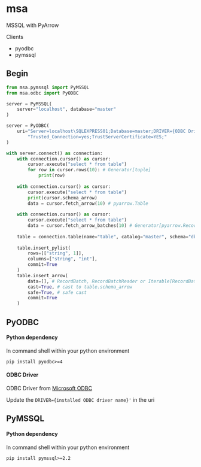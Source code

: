 # msa
MSSQL with PyArrow

Clients
- pyodbc
- pymssql

## Begin

```python
from msa.pymssql import PyMSSQL
from msa.odbc import PyODBC

server = PyMSSQL(
    server="localhost", database="master"
)

server = PyODBC(
    uri="Server=localhost\SQLEXPRESS01;Database=master;DRIVER={ODBC Driver 18 for SQL Server};"
        "Trusted_Connection=yes;TrustServerCertificate=YES;"
)

with server.connect() as connection:
    with connection.cursor() as cursor:        
        cursor.execute("select * from table")
        for row in cursor.rows(10): # Generator[tuple]
            print(row)
        
    with connection.cursor() as cursor:        
        cursor.execute("select * from table")
        print(cursor.schema_arrow)
        data = cursor.fetch_arrow(10) # pyarrow.Table
        
    with connection.cursor() as cursor:
        cursor.execute("select * from table")
        data = cursor.fetch_arrow_batches(10) # Generator[pyarrow.RecordBatch]
    
    table = connection.table(name="table", catalog="master", schema="dbo")
    
    table.insert_pylist(
        rows=[["string", 1]],
        columns=["string", "int"],
        commit=True
    )
    table.insert_arrow(
        data=[], # RecordBatch, RecordBatchReader or Iterable[RecordBatch]
        cast=True, # cast to table.schema_arrow
        safe=True, # safe cast
        commit=True
    )
```


## PyODBC

#### Python dependency
 In command shell within your python environment
```shell
pip install pyodbc>=4
```

#### ODBC Driver

ODBC Driver from [Microsoft ODBC](https://learn.microsoft.com/en-us/sql/connect/odbc/download-odbc-driver-for-sql-server?view=sql-server-ver16)

Update the `DRIVER={installed ODBC driver name}'` in the uri

## PyMSSQL

#### Python dependency
 In command shell within your python environment
```shell
pip install pymssql>=2.2
```